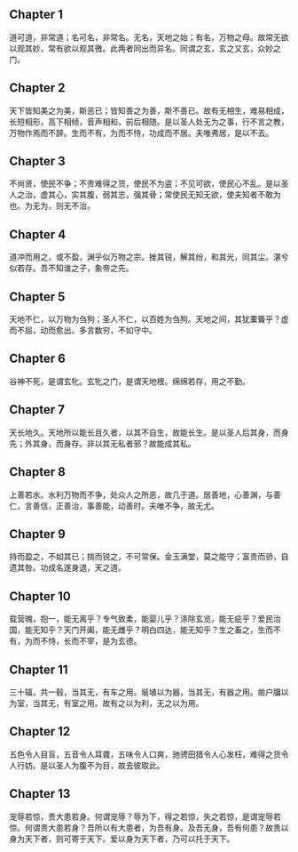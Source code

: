 ## Chapter 1

道可道，非常道；名可名，非常名。无名，天地之始；有名，万物之母。故常无欲以观其妙，常有欲以观其徼。此两者同出而异名。同谓之玄，玄之又玄，众妙之门。

## Chapter 2

天下皆知美之为美，斯恶已；皆知善之为善，斯不善已。故有无相生，难易相成，长短相形，高下相倾，音声相和，前后相随。是以圣人处无为之事，行不言之教，万物作焉而不辞。生而不有，为而不恃，功成而不居。夫唯弗居，是以不去。

## Chapter 3

不尚贤，使民不争；不贵难得之货，使民不为盗；不见可欲，使民心不乱。是以圣人之治，虚其心，实其腹，弱其志，强其骨；常使民无知无欲，使夫知者不敢为也。为无为，则无不治。

## Chapter 4

道冲而用之，或不盈，渊乎似万物之宗。挫其锐，解其纷，和其光，同其尘。湛兮似若存。吾不知谁之子，象帝之先。

## Chapter 5

天地不仁，以万物为刍狗；圣人不仁，以百姓为刍狗。天地之间，其犹橐籥乎？虚而不屈，动而愈出。多言数穷，不如守中。

## Chapter 6

谷神不死，是谓玄牝。玄牝之门，是谓天地根。绵绵若存，用之不勤。

## Chapter 7

天长地久。天地所以能长且久者，以其不自生，故能长生。是以圣人后其身，而身先；外其身，而身存。非以其无私者邪？故能成其私。

## Chapter 8

上善若水。水利万物而不争，处众人之所恶，故几于道。居善地，心善渊，与善仁，言善信，正善治，事善能，动善时。夫唯不争，故无尤。

## Chapter 9

持而盈之，不如其已；揣而锐之，不可常保。金玉满堂，莫之能守；富贵而骄，自遗其咎。功成名遂身退，天之道。

## Chapter 10

载营魄，抱一，能无离乎？专气致柔，能婴儿乎？涤除玄览，能无疵乎？爱民治国，能无知乎？天门开阖，能无雌乎？明白四达，能无知乎？生之畜之，生而不有，为而不恃，长而不宰，是为玄德。

## Chapter 11

三十辐，共一毂，当其无，有车之用。埏埴以为器，当其无，有器之用。凿户牖以为室，当其无，有室之用。故有之以为利，无之以为用。

## Chapter 12

五色令人目盲，五音令人耳聋，五味令人口爽，驰骋田猎令人心发枉，难得之货令人行妨。是以圣人为腹不为目，故去彼取此。

## Chapter 13

宠辱若惊，贵大患若身。何谓宠辱？辱为下，得之若惊，失之若惊，是谓宠辱若惊。何谓贵大患若身？吾所以有大患者，为吾有身。及吾无身，吾有何患？故贵以身为天下者，则可寄于天下。爱以身为天下者，乃可以托于天下。
